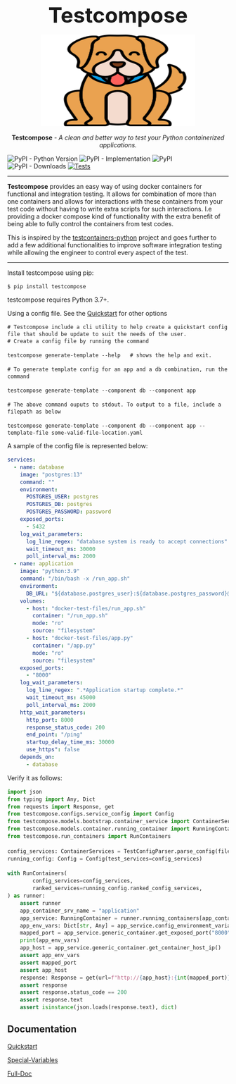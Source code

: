 <h1 align="center" style="font-size: 3rem; margin: -15px 0">
Testcompose
</h1>



<p align="center" style="margin: 30px 0 10px">
  <img width="350" height="208" src="docs/images/testcompose.png" alt='Testcompose'>
</p>

<p align="center"><strong>Testcompose</strong> <em>- A clean and better way to test your Python containerized applications.</em></p>



![PyPI - Python Version](https://img.shields.io/pypi/pyversions/testcompose)
![PyPI - Implementation](https://img.shields.io/pypi/implementation/testcompose)
![PyPI](https://img.shields.io/pypi/v/testcompose)
![PyPI - Downloads](https://img.shields.io/pypi/dm/testcompose)
[![Tests](https://github.com/rugging24/python-testcompose/workflows/RunningTests/badge.svg)](https://github.com/rugging24/python-testcompose/blob/main/.github/workflows/tests.yaml)


---
**Testcompose** provides an easy way of using docker containers for functional and integration testing. It allows for combination of more than one containers and allows for interactions with these containers from your test code without having to write extra scripts for such interactions. I.e providing a docker compose kind of functionality with the extra benefit of being able to fully control the containers from test codes.

This is inspired by the [testcontainers-python](https://testcontainers-python.readthedocs.io/en/latest/index.html#) project and goes further to add a few additional functionalities to improve software integration testing while allowing the engineer to control every aspect of the test.

---

Install testcompose using pip:

```shell
$ pip install testcompose
```

testcompose requires Python 3.7+.

Using a config file. See the [Quickstart](https://github.com/rugging24/python-testcompose/blob/main/docs/quickstart.md) for other options

```shell
# Testcompose include a cli utility to help create a quickstart config file that should be update to suit the needs of the user.
# Create a config file by running the command

testcompose generate-template --help   # shows the help and exit.

# To generate template config for an app and a db combination, run the command

testcompose generate-template --component db --component app

# The above command ouputs to stdout. To output to a file, include a filepath as below

testcompose generate-template --component db --component app --template-file some-valid-file-location.yaml

```

A sample of the config file is represented below:


```yaml
services:
  - name: database
    image: "postgres:13"
    command: ""
    environment:
      POSTGRES_USER: postgres
      POSTGRES_DB: postgres
      POSTGRES_PASSWORD: password
    exposed_ports:
      - 5432
    log_wait_parameters:
      log_line_regex: "database system is ready to accept connections"
      wait_timeout_ms: 30000
      poll_interval_ms: 2000
  - name: application
    image: "python:3.9"
    command: "/bin/bash -x /run_app.sh"
    environment:
      DB_URL: "${database.postgres_user}:${database.postgres_password}@${database.container_hostname}:5432/${database.postgres_db}"
    volumes:
      - host: "docker-test-files/run_app.sh"
        container: "/run_app.sh"
        mode: "ro"
        source: "filesystem"
      - host: "docker-test-files/app.py"
        container: "/app.py"
        mode: "ro"
        source: "filesystem"
    exposed_ports:
      - "8000"
    log_wait_parameters:
      log_line_regex: ".*Application startup complete.*"
      wait_timeout_ms: 45000
      poll_interval_ms: 2000
    http_wait_parameters:
      http_port: 8000
      response_status_code: 200
      end_point: "/ping"
      startup_delay_time_ms: 30000
      use_https": false
    depends_on:
      - database
```

Verify it as follows:

```python
import json
from typing import Any, Dict
from requests import Response, get
from testcompose.configs.service_config import Config
from testcompose.models.bootstrap.container_service import ContainerServices
from testcompose.models.container.running_container import RunningContainer
from testcompose.run_containers import RunContainers

config_services: ContainerServices = TestConfigParser.parse_config(file_name='some-config.yaml')
running_config: Config = Config(test_services=config_services)

with RunContainers(
        config_services=config_services,
        ranked_services=running_config.ranked_config_services,
) as runner:
    assert runner
    app_container_srv_name = "application"
    app_service: RunningContainer = runner.running_containers[app_container_srv_name]
    app_env_vars: Dict[str, Any] = app_service.config_environment_variables
    mapped_port = app_service.generic_container.get_exposed_port("8000")
    print(app_env_vars)
    app_host = app_service.generic_container.get_container_host_ip()
    assert app_env_vars
    assert mapped_port
    assert app_host
    response: Response = get(url=f"http://{app_host}:{int(mapped_port)}/version")
    assert response
    assert response.status_code == 200
    assert response.text
    assert isinstance(json.loads(response.text), dict)
```


## Documentation

[Quickstart](https://github.com/rugging24/python-testcompose/blob/main/docs/quickstart.md)

[Special-Variables](https://github.com/rugging24/python-testcompose/blob/main/docs/environment_variables.md)

[Full-Doc](https://rugging24.github.io/python-testcompose/)
